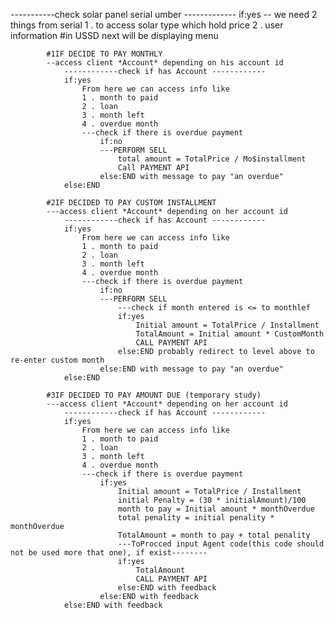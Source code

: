 -----------check solar panel serial umber -------------
if:yes
	-- we need 2 things from serial 
		1 . to access solar type which hold price 
		2 . user information
		#in USSD next will be displaying menu

			#1IF DECIDE TO PAY MONTHLY
			--access client *Account* depending on his account id
				------------check if has Account ------------
				if:yes
					From here we can access info like 
					1 . month to paid
					2 . loan
					3 . month left
					4 . overdue month
					---check if there is overdue payment
						if:no
						---PERFORM SELL
							total amount = TotalPrice / Mo$installment
							Call PAYMENT API
						else:END with message to pay "an overdue"
				else:END

			#2IF DECIDED TO PAY CUSTOM INSTALLMENT
			---access client *Account* depending on her account id
				------------check if has Account ------------
				if:yes
					From here we can access info like 
					1 . month to paid
					2 . loan
					3 . month left
					4 . overdue month
					---check if there is overdue payment
						if:no
						---PERFORM SELL
							---check if month entered is <= to monthlef
							if:yes
								Initial amount = TotalPrice / Installment
								TotalAmount = Initial amount * CustomMonth
								CALL PAYMENT API
							else:END probably redirect to level above to re-enter custom month
						else:END with message to pay "an overdue"
				else:END

			#3IF DECIDED TO PAY AMOUNT DUE (temporary study)
			---access client *Account* depending on her account id
				------------check if has Account ------------
				if:yes
					From here we can access info like 
					1 . month to paid
					2 . loan
					3 . month left
					4 . overdue month
					---check if there is overdue payment
						if:yes
							Initial amount = TotalPrice / Installment
							initial Penalty = (30 * initialAmount)/100
							month to pay = Initial amount * monthOverdue
							total penality = initial penality * monthOverdue
							TotalAmount = month to pay + total penality
							---ToProcced input Agent code(this code should not be used more that one), if exist--------
							if:yes 
								TotalAmount 
								CALL PAYMENT API
							else:END with feedback
						else:END with feedback
				else:END with feedback


